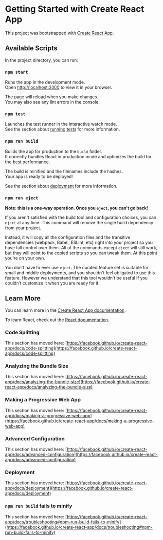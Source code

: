 # Getting Started with Create React App

This project was bootstrapped with [Create React App](https://github.com/facebook/create-react-app).

## Available Scripts

In the project directory, you can run:

### `npm start`

Runs the app in the development mode.\
Open [http://localhost:3000](http://localhost:3000) to view it in your browser.

The page will reload when you make changes.\
You may also see any lint errors in the console.

### `npm test`

Launches the test runner in the interactive watch mode.\
See the section about [running tests](https://facebook.github.io/create-react-app/docs/running-tests) for more information.

### `npm run build`

Builds the app for production to the `build` folder.\
It correctly bundles React in production mode and optimizes the build for the best performance.

The build is minified and the filenames include the hashes.\
Your app is ready to be deployed!

See the section about [deployment](https://facebook.github.io/create-react-app/docs/deployment) for more information.

### `npm run eject`

**Note: this is a one-way operation. Once you `eject`, you can't go back!**

If you aren't satisfied with the build tool and configuration choices, you can `eject` at any time. This command will remove the single build dependency from your project.

Instead, it will copy all the configuration files and the transitive dependencies (webpack, Babel, ESLint, etc) right into your project so you have full control over them. All of the commands except `eject` will still work, but they will point to the copied scripts so you can tweak them. At this point you're on your own.

You don't have to ever use `eject`. The curated feature set is suitable for small and middle deployments, and you shouldn't feel obligated to use this feature. However we understand that this tool wouldn't be useful if you couldn't customize it when you are ready for it.

## Learn More

You can learn more in the [Create React App documentation](https://facebook.github.io/create-react-app/docs/getting-started).

To learn React, check out the [React documentation](https://reactjs.org/).

### Code Splitting

This section has moved here: [https://facebook.github.io/create-react-app/docs/code-splitting](https://facebook.github.io/create-react-app/docs/code-splitting)

### Analyzing the Bundle Size

This section has moved here: [https://facebook.github.io/create-react-app/docs/analyzing-the-bundle-size](https://facebook.github.io/create-react-app/docs/analyzing-the-bundle-size)

### Making a Progressive Web App

This section has moved here: [https://facebook.github.io/create-react-app/docs/making-a-progressive-web-app](https://facebook.github.io/create-react-app/docs/making-a-progressive-web-app)

### Advanced Configuration

This section has moved here: [https://facebook.github.io/create-react-app/docs/advanced-configuration](https://facebook.github.io/create-react-app/docs/advanced-configuration)

### Deployment

This section has moved here: [https://facebook.github.io/create-react-app/docs/deployment](https://facebook.github.io/create-react-app/docs/deployment)

### `npm run build` fails to minify

This section has moved here: [https://facebook.github.io/create-react-app/docs/troubleshooting#npm-run-build-fails-to-minify](https://facebook.github.io/create-react-app/docs/troubleshooting#npm-run-build-fails-to-minify)

<!-- TODO App #1
1. Перенести верстку TODO из примера в ваше React приложение.
2. Разбейте верстку на компоненты и отобразите на экране визуальную часть TODO. Вынесите в отдельные компоненты:
    Task - одна задача
    TaskList - список задач
    NewTaskForm - форма для добавления
    Footer - футер с информацией и кнопками
    TasksFilter - фильтры в футере
3. Сделайте, чтобы все данные в Task передавались через props из верхнего компонента вашего приложения

TODO App #2
1. Перенесите список ваших задач в состояние родительского компонента
2. Реализуйте изменение состояние задачи активный-выполненный
3. Реализуйте удаление задачи из списка

TODO App #3
1. Реализовать добавление задач
2. Реализовать логику фильтрации
    Если выбран таб All, то отображаются все задачи.
    Если выбран таб Active, то отображаются лишь незавершенные задачи
    Если выбран таб Completed, то отображаются лишь завершенные задачи
3. Добавьте возможность удаления всех Completed задач нажатием на кнопку "Clear completed", которая расположена в нижней части списка задач с правой стороны.
4. Добавьте логику для счетчика незавершенных задач, расположенного в нижней части списка задач с левой стороны. Счетчик всегда должен показывать общее количество незавершенных задач независимо от того, что отображается на экране пользователя и какой таб выбран.

TODO App #4
1. .Фиксировать время создания задачи в момент ее добавления, а в списке выводить "created N seconds / minutes ago"
2. Добавить defaultProps вашим компонентам
3. Добавить propTypes вашим компонентам
4. Проверьте, что ваше приложение функционирует правильно
5. Проверьте, что во время использования приложения нет никаких ошибок / предупреждений в консоли браузера
6. Изучите статью о философии React и убедитесь, что ваше приложение соотвествует принятым в React правилам 

TODO App #5
1. Установите eslint/prettier, установите все плагины, необходимые для работы airbnb конфига.
2. Добавьте в ваш package.json скрипты
    lint - проверяет все файлы на ошибки
    lint:fix - проверяет и исправляет те ошибки, которые может
    format - форматирует все файлы с помощью prettier
3. Отформатируйте ваш проект и устраните все ошибки
4. Настройке husky + lint-staged
5. Выгрузите свое приложение на Vercel (ex now.sh) 
-->
